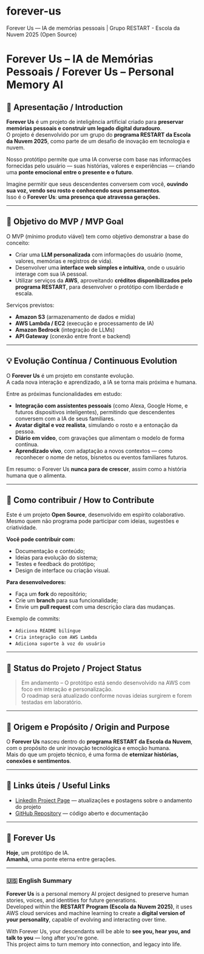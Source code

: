 # forever-us
Forever Us — IA de memórias pessoais | Grupo RESTART - Escola da Nuvem 2025 (Open Source)

# Forever Us – IA de Memórias Pessoais / Forever Us – Personal Memory AI

## 🌟 Apresentação / Introduction

**Forever Us** é um projeto de inteligência artificial criado para **preservar memórias pessoais e construir um legado digital duradouro**.  
O projeto é desenvolvido por um grupo do **programa RESTART da Escola da Nuvem 2025**, como parte de um desafio de inovação em tecnologia e nuvem.

Nosso protótipo permite que uma IA converse com base nas informações fornecidas pelo usuário — suas histórias, valores e experiências — criando uma **ponte emocional entre o presente e o futuro**.  

Imagine permitir que seus descendentes conversem com você, **ouvindo sua voz, vendo seu rosto e conhecendo seus pensamentos**.  
Isso é o **Forever Us**: **uma presença que atravessa gerações.**

---

## 🎯 Objetivo do MVP / MVP Goal

O MVP (mínimo produto viável) tem como objetivo demonstrar a base do conceito:

- Criar uma **LLM personalizada** com informações do usuário (nome, valores, memórias e registros de vida).  
- Desenvolver uma **interface web simples e intuitiva**, onde o usuário interage com sua IA pessoal.  
- Utilizar serviços da **AWS**, aproveitando **créditos disponibilizados pelo programa RESTART**, para desenvolver o protótipo com liberdade e escala.  

Serviços previstos:
- **Amazon S3** (armazenamento de dados e mídia)  
- **AWS Lambda / EC2** (execução e processamento de IA)  
- **Amazon Bedrock** (integração de LLMs)  
- **API Gateway** (conexão entre front e backend)  

---

## 💡 Evolução Contínua / Continuous Evolution

O **Forever Us** é um projeto em constante evolução.  
A cada nova interação e aprendizado, a IA se torna mais próxima e humana.  

Entre as próximas funcionalidades em estudo:

- **Integração com assistentes pessoais** (como Alexa, Google Home, e futuros dispositivos inteligentes), permitindo que descendentes conversem com a IA de seus familiares.  
- **Avatar digital e voz realista**, simulando o rosto e a entonação da pessoa.  
- **Diário em vídeo**, com gravações que alimentam o modelo de forma contínua.  
- **Aprendizado vivo**, com adaptação a novos contextos — como reconhecer o nome de netos, bisnetos ou eventos familiares futuros.  

Em resumo: o Forever Us **nunca para de crescer**, assim como a história humana que o alimenta.

---

## 🤝 Como contribuir / How to Contribute

Este é um projeto **Open Source**, desenvolvido em espírito colaborativo.  
Mesmo quem não programa pode participar com ideias, sugestões e criatividade.

**Você pode contribuir com:**
- Documentação e conteúdo;  
- Ideias para evolução do sistema;  
- Testes e feedback do protótipo;  
- Design de interface ou criação visual.

**Para desenvolvedores:**
- Faça um **fork** do repositório;  
- Crie um **branch** para sua funcionalidade;  
- Envie um **pull request** com uma descrição clara das mudanças.  

Exemplo de commits:
- `Adiciona README bilíngue`  
- `Cria integração com AWS Lambda`  
- `Adiciona suporte à voz do usuário`  

---

## 🔄 Status do Projeto / Project Status

> Em andamento – O protótipo está sendo desenvolvido na AWS com foco em interação e personalização.  
> O roadmap será atualizado conforme novas ideias surgirem e forem testadas em laboratório.

---

## 🧠 Origem e Propósito / Origin and Purpose

O **Forever Us** nasceu dentro do **programa RESTART da Escola da Nuvem**, com o propósito de unir inovação tecnológica e emoção humana.  
Mais do que um projeto técnico, é uma forma de **eternizar histórias, conexões e sentimentos**.

---

## 🚀 Links úteis / Useful Links

- [LinkedIn Project Page](#) — atualizações e postagens sobre o andamento do projeto  
- [GitHub Repository](#) — código aberto e documentação  

---

## 💫 Forever Us

**Hoje**, um protótipo de IA.  
**Amanhã**, uma ponte eterna entre gerações.  

---

### 🇺🇸 English Summary

**Forever Us** is a personal memory AI project designed to preserve human stories, voices, and identities for future generations.  
Developed within the **RESTART Program (Escola da Nuvem 2025)**, it uses AWS cloud services and machine learning to create a **digital version of your personality**, capable of evolving and interacting over time.

With Forever Us, your descendants will be able to **see you, hear you, and talk to you** — long after you're gone.  
This project aims to turn memory into connection, and legacy into life.


